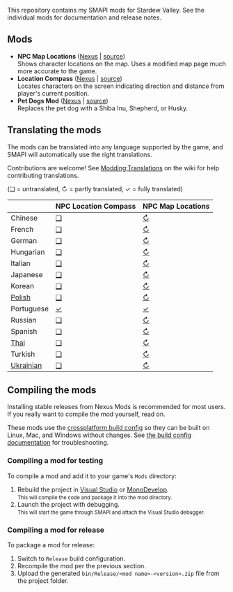 ﻿﻿This repository contains my SMAPI mods for Stardew Valley. See the individual mods for
documentation and release notes.

## Mods
* **NPC Map Locations** ([Nexus](https://www.nexusmods.com/stardewvalley/mods/239) | [source](NPCMapLocations))  
  Shows character locations on the map. Uses a modified map page much more accurate to the game.
* **Location Compass** ([Nexus](https://www.nexusmods.com/stardewvalley/mods/3045) | [source](LocationCompass))  
  Locates characters on the screen indicating direction and distance from player's current position.
* **Pet Dogs Mod** ([Nexus](https://www.nexusmods.com/stardewvalley/mods/570) | [source](PetDogs))  
  Replaces the pet dog with a Shiba Inu, Shepherd, or Husky.

## Translating the mods
<!--

    This section is auto-generated using a script, there's no need to edit it manually.
    https://github.com/Pathoschild/StardewScripts/tree/main/create-translation-summary

-->
The mods can be translated into any language supported by the game, and SMAPI will automatically
use the right translations.

Contributions are welcome! See [Modding:Translations](https://stardewvalleywiki.com/Modding:Translations)
on the wiki for help contributing translations.

(❑ = untranslated, ↻ = partly translated, ✓ = fully translated)

&nbsp;      | NPC Location Compass      | NPC Map Locations
:---------- | :------------------------ | :--------------------------------
Chinese     | [❑](LocationCompass/i18n) | [↻](NPCMapLocations/i18n/zh.json)
French      | [❑](LocationCompass/i18n) | [↻](NPCMapLocations/i18n/fr.json)
German      | [❑](LocationCompass/i18n) | [↻](NPCMapLocations/i18n/de.json)
Hungarian   | [❑](LocationCompass/i18n) | [↻](NPCMapLocations/i18n/hu.json)
Italian     | [❑](LocationCompass/i18n) | [↻](NPCMapLocations/i18n/it.json)
Japanese    | [❑](LocationCompass/i18n) | [↻](NPCMapLocations/i18n/ja.json)
Korean      | [❑](LocationCompass/i18n) | [↻](NPCMapLocations/i18n/ko.json)
[Polish]    | [❑](LocationCompass/i18n) | [↻](NPCMapLocations/i18n/pl.json)
Portuguese  | [✓](LocationCompass/i18n) | [✓](NPCMapLocations/i18n/pt.json)
Russian     | [❑](LocationCompass/i18n) | [↻](NPCMapLocations/i18n/ru.json)
Spanish     | [❑](LocationCompass/i18n) | [↻](NPCMapLocations/i18n/es.json)
[Thai]      | [❑](LocationCompass/i18n) | [↻](NPCMapLocations/i18n/th.json)
Turkish     | [❑](LocationCompass/i18n) | [↻](NPCMapLocations/i18n/tr.json)
[Ukrainian] | [❑](LocationCompass/i18n) | [↻](NPCMapLocations/i18n/uk.json)

[Polish]: https://www.nexusmods.com/stardewvalley/mods/3616
[Thai]: https://www.nexusmods.com/stardewvalley/mods/7052
[Ukrainian]: https://www.nexusmods.com/stardewvalley/mods/8427

## Compiling the mods
Installing stable releases from Nexus Mods is recommended for most users. If you really want to
compile the mod yourself, read on.

These mods use the [crossplatform build config](https://smapi.io/package) so they can be built on
Linux, Mac, and Windows without changes. See [the build config documentation](https://smapi.io/package)
for troubleshooting.

### Compiling a mod for testing
To compile a mod and add it to your game's `Mods` directory:

1. Rebuild the project in [Visual Studio](https://www.visualstudio.com/vs/community/) or
   [MonoDevelop](https://www.monodevelop.com/).  
   <small>This will compile the code and package it into the mod directory.</small>
2. Launch the project with debugging.  
   <small>This will start the game through SMAPI and attach the Visual Studio debugger.</small>

### Compiling a mod for release
To package a mod for release:

1. Switch to `Release` build configuration.
2. Recompile the mod per the previous section.
3. Upload the generated `bin/Release/<mod name>-<version>.zip` file from the project folder.
